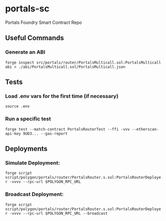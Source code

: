 # portals-sc
Portals Foundry Smart Contract Repo

## Useful Commands
### Generate an ABI
`forge inspect src/portals/router/PortalsMulticall.sol:PortalsMulticall abi > ./abi/PortalsMulticall.sol/PortalsMulticall.json`

## Tests
### Load .env vars for the first time (if necessary) 
`source .env`
### Run a specific test
`forge test --match-contract PortalsRouterTest --ffi -vvv --etherscan-api-key 9UD3... --gas-report`
## Deployments
### Simulate Deployment:
`forge script script/polygon/portals/router/PortalsRouter.s.sol:PortalsRouterDeployer -vvvv --rpc-url $POLYGON_RPC_URL`
### Broadcast Deployment:
`forge script script/polygon/portals/router/PortalsRouter.s.sol:PortalsRouterDeployer -vvvv --rpc-url $POLYGON_RPC_URL --broadcast`
